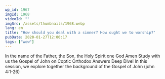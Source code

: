 ```yaml
---
wp_id: 1967
imgId: 1968
videoId: ""
imgSrc: /assets/thumbnails/1968.webp
lang: en
title: "How should you deal with a sinner? How ought we to worship?"
pubDate: 2020-01-27T12:00:17
tags: ["wow"]
---
```


<p>In the name of the Father, the Son, the Holy Spirit one God Amen Study with us the Gospel of John on Coptic Orthodox Answers Deep Dive! In this session, we explore together the background of the Gospel of John (john 4:1-26)</p>
